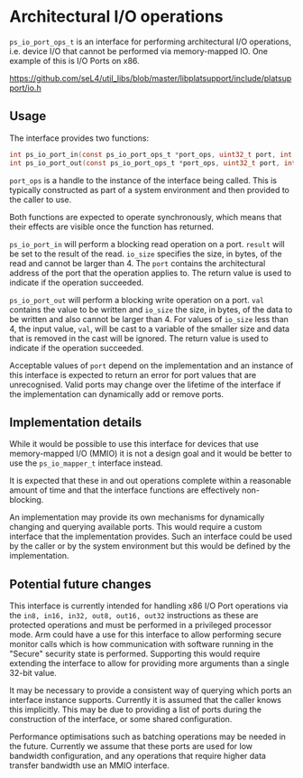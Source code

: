 <!--
  Copyright 2020, Data61, CSIRO (ABN 41 687 119 230)

  SPDX-License-Identifier: BSD-2-Clause
-->

# Architectural I/O operations

`ps_io_port_ops_t` is an interface for performing architectural I/O operations,
i.e. device I/O that cannot be performed via memory-mapped IO. One example of
this is I/O Ports on x86.

<https://github.com/seL4/util_libs/blob/master/libplatsupport/include/platsupport/io.h>

## Usage

The interface provides two functions:

```c
int ps_io_port_in(const ps_io_port_ops_t *port_ops, uint32_t port, int io_size, uint32_t *result)
int ps_io_port_out(const ps_io_port_ops_t *port_ops, uint32_t port, int io_size, uint32_t val)
```

`port_ops` is a handle to the instance of the interface being called. This is
typically constructed as part of a system environment and then provided to the
caller to use.

Both functions are expected to operate synchronously, which means that their
effects are visible once the function has returned.

`ps_io_port_in` will perform a blocking read operation on a port. `result` will
be set to the result of the read.  `io_size` specifies the size, in bytes, of
the read and cannot be larger than 4. The `port` contains the architectural
address of the port that the operation applies to. The return value is used to
indicate if the operation succeeded.

`ps_io_port_out` will perform a blocking write operation on a port. `val`
contains the value to be written and `io_size` the size, in bytes, of the data
to be written and also cannot be larger than 4. For values of `io_size` less
than 4, the input value, `val`, will be cast to a variable of the smaller size
and data that is removed in the cast will be ignored.  The return value is used
to indicate if the operation succeeded.

Acceptable values of `port` depend on the implementation and an instance of
this interface is expected to return an error for port values that are
unrecognised.  Valid ports may change over the lifetime of the interface if the
implementation can dynamically add or remove ports.

## Implementation details

While it would be possible to use this interface for devices that use
memory-mapped I/O (MMIO) it is not a design goal and it would be better to use
the `ps_io_mapper_t` interface instead.

It is expected that these in and out operations complete within a reasonable
amount of time and that the interface functions are effectively non-blocking.

An implementation may provide its own mechanisms for dynamically changing and
querying available ports. This would require a custom interface that the
implementation provides.  Such an interface could be used by the caller or by
the system environment but this would be defined by the implementation.

## Potential future changes

This interface is currently intended for handling x86 I/O Port operations via
the `in8, in16, in32, out8, out16, out32` instructions as these are protected
operations and must be performed in a privileged processor mode.  Arm could
have a use for this interface to allow performing secure monitor calls which is
how communication with software running in the "Secure" security state is
performed.  Supporting this would require extending the interface to allow for
providing more arguments than a single 32-bit value.

It may be necessary to provide a consistent way of querying which ports an
interface instance supports.  Currently it is assumed that the caller knows
this implicitly. This may be due to providing a list of ports during the
construction of the interface, or some shared configuration.

Performance optimisations such as batching operations may be needed in the
future. Currently we assume that these ports are used for low bandwidth
configuration, and any operations that require higher data transfer bandwidth
use an MMIO interface.
